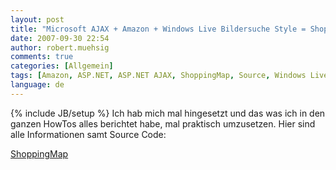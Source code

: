 ```yaml
---
layout: post
title: "Microsoft AJAX + Amazon + Windows Live Bildersuche Style = ShoppingMap"
date: 2007-09-30 22:54
author: robert.muehsig
comments: true
categories: [Allgemein]
tags: [Amazon, ASP.NET, ASP.NET AJAX, ShoppingMap, Source, Windows Live]
language: de
---
```

{% include JB/setup %}
Ich hab mich mal hingesetzt und das was ich in den ganzen HowTos alles berichtet habe, mal praktisch umzusetzen. Hier sind alle Informationen samt Source Code:

<a href="{{BASE_PATH}}/projekte/opensource-shoppingmap/" title="ShoppingMap Infos und Source">ShoppingMap</a>
